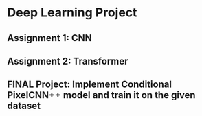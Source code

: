 # Deep Learning Project
## Assignment 1: CNN
## Assignment 2: Transformer
## FINAL Project: Implement Conditional PixelCNN++ model and train it on the given dataset

